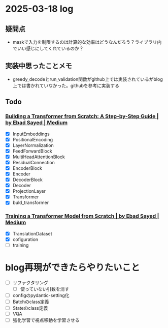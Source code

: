 # 2025-03-18 log

## 疑問点
- maskで入力を制限するのは計算的な効率はどうなんだろう？ライブラリ内でいい感じにしてくれているのか？

## 実装中思ったことメモ
- greedy_decodeとrun_validation関数がgithub上では実装されているがblog上では書かれていなかった。githubを参考に実装する

## Todo
### [Building a Transformer from Scratch: A Step-by-Step Guide | by Ebad Sayed | Medium](https://medium.com/@sayedebad.777/building-a-transformer-from-scratch-a-step-by-step-guide-a3df0aeb7c9a)
- [x] InputEmbeddings
- [x] PositionalEncoding
- [x] LayerNormalization
- [x] FeedForwardBlock
- [x] MultiHeadAttentionBlock
- [x] ResidualConnection
- [x] EncoderBlock
- [x] Encoder
- [x] DecoderBlock
- [x] Decoder
- [x] ProjectionLayer
- [x] Transformer
- [x] buld_transformer

### [Training a Transformer Model from Scratch | by Ebad Sayed | Medium](https://medium.com/@sayedebad.777/training-a-transformer-model-from-scratch-25bb270f5888)
- [x] TranslationDataset
- [x] cofiguration
- [ ] training

# blog再現ができたらやりたいこと
- [ ] リファクタリング
  - [ ] 使っていない引数を消す
- [ ] configのpydantic-setting化
- [ ] Batchのclass定義
- [ ] Stateのclass定義
- [ ] VQA
- [ ] 強化学習で視点移動を学習させる